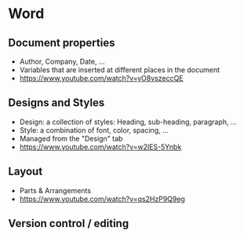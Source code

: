 # Word

## Document properties

-   Author, Company, Date, ...
-   Variables that are inserted at different places in the document
-   https://www.youtube.com/watch?v=yO8vszeccQE

## Designs and Styles

-   Design: a collection of styles: Heading, sub-heading, paragraph, ...
-   Style: a combination of font, color, spacing, ...
-   Managed from the "Design" tab
-   https://www.youtube.com/watch?v=w2lES-5Ynbk

## Layout

-   Parts & Arrangements
-   https://www.youtube.com/watch?v=qs2HzP9Q9eg

## Version control / editing
